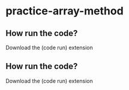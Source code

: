 # practice-array-method

## How run the code?

Download the (code run) extension

## How run the code?

Download the (code run) extension

